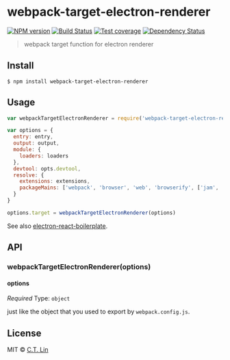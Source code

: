# webpack-target-electron-renderer

[![NPM version][npm-image]][npm-url]
[![Build Status][travis-image]][travis-url]
[![Test coverage][coveralls-image]][coveralls-url]
[![Dependency Status][david_img]][david_site]

> webpack target function for electron renderer


## Install

```
$ npm install webpack-target-electron-renderer
```


## Usage

```js
var webpackTargetElectronRenderer = require('webpack-target-electron-renderer');

var options = {
  entry: entry,
  output: output,
  module: {
    loaders: loaders
  },
  devtool: opts.devtool,
  resolve: {
    extensions: extensions,
    packageMains: ['webpack', 'browser', 'web', 'browserify', ['jam', 'main'], 'main']
  }
}

options.target = webpackTargetElectronRenderer(options)

```

See also [electron-react-boilerplate](https://github.com/chentsulin/electron-react-boilerplate/blob/master/webpack.config.development.js).


## API

### webpackTargetElectronRenderer(options)

#### options

*Required*
Type: `object`

just like the object that you used to export by `webpack.config.js`.


## License

MIT © [C.T. Lin](http://webpack-target-electron-renderer)

[npm-image]: https://badge.fury.io/js/webpack-target-electron-renderer.svg
[npm-url]: https://npmjs.org/package/webpack-target-electron-renderer
[travis-image]: https://travis-ci.org/chentsulin/webpack-target-electron-renderer.svg
[travis-url]: https://travis-ci.org/chentsulin/webpack-target-electron-renderer
[coveralls-image]: https://coveralls.io/repos/chentsulin/webpack-target-electron-renderer/badge.svg?branch=master&service=github
[coveralls-url]: https://coveralls.io/r/chentsulin/webpack-target-electron-renderer?branch=master
[david_img]: https://david-dm.org/chentsulin/webpack-target-electron-renderer.svg
[david_site]: https://david-dm.org/chentsulin/webpack-target-electron-renderer

